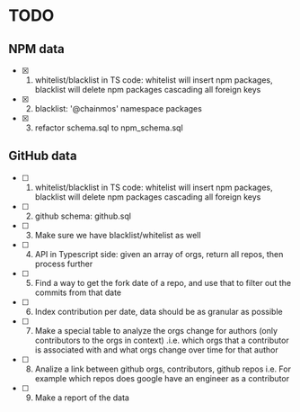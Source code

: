 # TODO

## NPM data

- [x] 1. whitelist/blacklist in TS code: whitelist will insert npm packages, blacklist will delete npm packages cascading all foreign keys
- [x] 2. blacklist: '@chainmos' namespace packages
- [x] 3. refactor schema.sql to npm_schema.sql

## GitHub data

- [ ] 1. whitelist/blacklist in TS code: whitelist will insert npm packages, blacklist will delete npm packages cascading all foreign keys
- [ ] 2. github schema: github.sql
- [ ] 3. Make sure we have blacklist/whitelist as well
- [ ] 4. API in Typescript side: given an array of orgs, return all repos, then process further
- [ ] 5. Find a way to get the fork date of a repo, and use that to filter out the commits from that date
- [ ] 6. Index contribution per date, data should be as granular as possible
- [ ] 7. Make a special table to analyze the orgs change for authors (only contributors to the orgs in context) .i.e. which orgs that a contributor is associated with and what orgs change over time for that author
- [ ] 8. Analize a link between github orgs, contributors, github repos i.e. For example which repos does google have an engineer as a contributor
- [ ] 9. Make a report of the data
